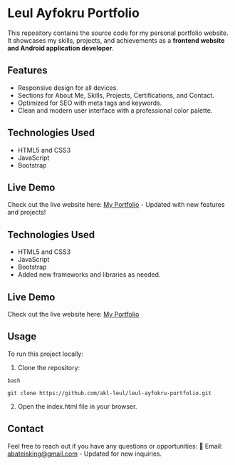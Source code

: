 # Leul Ayfokru Portfolio

This repository contains the source code for my personal portfolio website. It showcases my skills, projects, and achievements as a **frontend website and Android application developer**.

## Features
- Responsive design for all devices.
- Sections for About Me, Skills, Projects, Certifications, and Contact.
- Optimized for SEO with meta tags and keywords.
- Clean and modern user interface with a professional color palette.

## Technologies Used
- HTML5 and CSS3
- JavaScript
- Bootstrap

## Live Demo
Check out the live website here: [My Portfolio](https://leul-ayfokru-portfolio.vercel.app) - Updated with new features and projects!
## Technologies Used
- HTML5 and CSS3
- JavaScript
- Bootstrap
- Added new frameworks and libraries as needed.


## Live Demo
Check out the live website here: [My Portfolio](https://leul-ayfokru-portfolio.vercel.app)

## Usage
To run this project locally:
 1. Clone the repository:
   ```
   bash
   
   git clone https://github.com/akl-leul/leul-ayfokru-portfolio.git
```
2. Open the index.html file in your browser.


## Contact
Feel free to reach out if you have any questions or opportunities:
📧 Email: abateisking@gmail.com - Updated for new inquiries.
